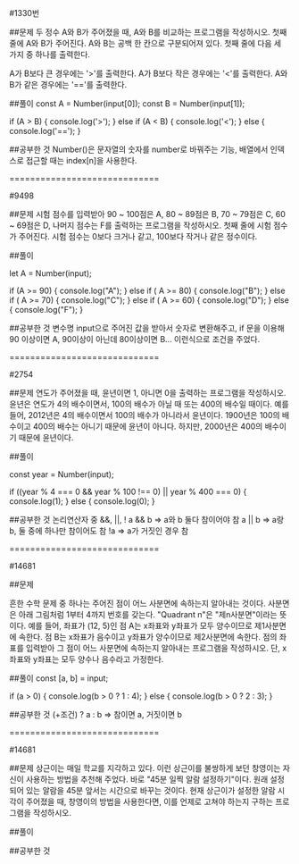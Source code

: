 
#1330번

##문제
두 정수 A와 B가 주어졌을 때, A와 B를 비교하는 프로그램을 작성하시오.
첫째 줄에 A와 B가 주어진다. A와 B는 공백 한 칸으로 구분되어져 있다.
첫째 줄에 다음 세 가지 중 하나를 출력한다.

A가 B보다 큰 경우에는 '>'를 출력한다.
A가 B보다 작은 경우에는 '<'를 출력한다.
A와 B가 같은 경우에는 '=='를 출력한다.

##풀이
const A = Number(input[0]);
const B = Number(input[1]);

if (A > B) {
    console.log('>');
} else if (A < B) {
    console.log('<');
} else {
    console.log('==');
}

##공부한 것
Number()은 문자열의 숫자를 number로 바꿔주는 기능, 배열에서 인덱스로 접근할 때는 index[n]을 사용한다.



=============================



#9498

##문제
시험 점수를 입력받아 90 ~ 100점은 A, 80 ~ 89점은 B, 70 ~ 79점은 C, 60 ~ 69점은 D, 나머지 점수는 F를 출력하는 프로그램을 작성하시오.
첫째 줄에 시험 점수가 주어진다. 시험 점수는 0보다 크거나 같고, 100보다 작거나 같은 정수이다.



##풀이

let A = Number(input);

if (A >= 90) {
    console.log("A");
} else if ( A >= 80) {
    console.log("B");
} else if ( A >= 70) {
    console.log("C");
} else if ( A >= 60) {
    console.log("D");
} else {
    console.log("F");
}


##공부한 것
변수명 input으로 주어진 값을 받아서 숫자로 변환해주고, if 문을 이용해 90 이상이면 A, 90이상이 아닌데 80이상이면 B... 이런식으로 조건을 주었다.



=============================



#2754


##문제
연도가 주어졌을 때, 윤년이면 1, 아니면 0을 출력하는 프로그램을 작성하시오.
윤년은 연도가 4의 배수이면서, 100의 배수가 아닐 때 또는 400의 배수일 때이다.
예를 들어, 2012년은 4의 배수이면서 100의 배수가 아니라서 윤년이다. 
1900년은 100의 배수이고 400의 배수는 아니기 때문에 윤년이 아니다. 하지만, 2000년은 400의 배수이기 때문에 윤년이다.

##풀이

const year  = Number(input);

if ((year % 4 === 0 && year % 100 !== 0) || year % 400 === 0) {
    console.log(1);
} else {
    console.log(0);
}


##공부한 것
논리연산자 중 &&, ||, !
a && b => a와 b 둘다 참이어야 참
a || b => a랑 b, 둘 중에 하나만 참이어도 참
!a     => a가 거짓인 경우 참



=============================



#14681


##문제 

흔한 수학 문제 중 하나는 주어진 점이 어느 사분면에 속하는지 알아내는 것이다. 사분면은 아래 그림처럼 1부터 4까지 번호를 갖는다. 
"Quadrant n"은 "제n사분면"이라는 뜻이다.
예를 들어, 좌표가 (12, 5)인 점 A는 x좌표와 y좌표가 모두 양수이므로 제1사분면에 속한다. 
점 B는 x좌표가 음수이고 y좌표가 양수이므로 제2사분면에 속한다.
점의 좌표를 입력받아 그 점이 어느 사분면에 속하는지 알아내는 프로그램을 작성하시오. 단, x좌표와 y좌표는 모두 양수나 음수라고 가정한다.


##풀이
 const [a, b] = input;

 if (a > 0) {
   console.log(b > 0 ? 1 : 4);
 } else {
   console.log(b > 0 ? 2 : 3);
 }
 
 ##공부한 것
 (+조건) ? a : b => 참이면 a, 거짓이면 b
 
 

=============================



#14681

##문제
상근이는 매일 학교를 지각하고 있다. 이런 상근이를 불쌍하게 보던 창영이는 자신이 사용하는 방법을 추천해 주었다.
바로 "45분 일찍 알람 설정하기"이다. 원래 설정되어 있는 알람을 45분 앞서는 시간으로 바꾸는 것이다.
현재 상근이가 설정한 알람 시각이 주어졌을 때, 창영이의 방법을 사용한다면, 이를 언제로 고쳐야 하는지 구하는 프로그램을 작성하시오.

##풀이



##공부한 것
